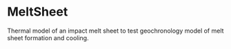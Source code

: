 # MeltSheet
Thermal model of an impact melt sheet to test geochronology model of melt sheet formation and cooling.
